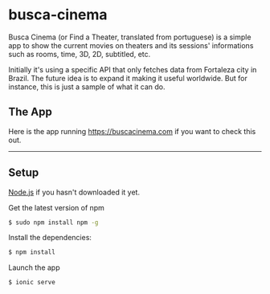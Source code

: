 # busca-cinema

Busca Cinema (or Find a Theater, translated from portuguese) is a simple app to show the current movies on theaters and its sessions' informations such as rooms, time, 3D, 2D, subtitled, etc.

Initially it's using a specific API that only fetches data from Fortaleza city in Brazil. The future idea is to expand it making it useful worldwide. But for instance, this is just a sample of what it can do.

## The App
Here is the app running https://buscacinema.com if you want to check this out.

****


## Setup

[Node.js](https://nodejs.org/download/) if you hasn't downloaded it yet.

Get the latest version of npm
```sh
$ sudo npm install npm -g
```

Install the dependencies:
```sh
$ npm install
```

Launch the app
```sh
$ ionic serve
```
